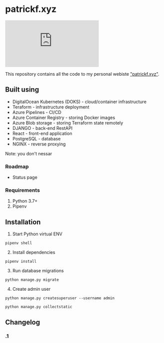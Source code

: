 # patrickf.xyz
[![Build Status](https://dev.azure.com/freemanpd36/freemanpd36/_apis/build/status/freemanpd.patrickf.xyz?branchName=master)](https://dev.azure.com/freemanpd36/freemanpd36/_build/latest?definitionId=1&branchName=master)

This repository contains all the code to my personal webiste ["patrickf.xyz"](https://patrickf.xyz).

## Built using
* DigitalOcean Kubernetes (DOKS) - cloud/container infrastructure
* Teraform - infrastructure deployment
* Azure Pipelines - CI/CD
* Azure Container Registry - storing Docker images
* Azure Blob storage - storing Terraform state remotely
* DJANGO - back-end RestAPI
* React - front-end application
* PostgreSQL - database
* NGINX - reverse proxying

Note: you don't nessar

### Roadmap
* Status page

### Requirements
1. Python 3.7+
1. Pipenv 

## Installation
1. Start Python virtual ENV
```
pipenv shell
```
2. Install dependencies
```
pipenv install
```
3. Run database migrations
```
python manage.py migrate
```
4. Create admin user
```
python manage.py createsuperuser --username admin
```

```
python manage.py collectstatic
```

## Changelog

### .1

